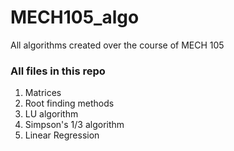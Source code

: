 # MECH105_algo
All algorithms created over the course of MECH 105

### All files in this repo
1. Matrices
2. Root finding methods
3. LU algorithm
4. Simpson's 1/3 algorithm
5. Linear Regression
